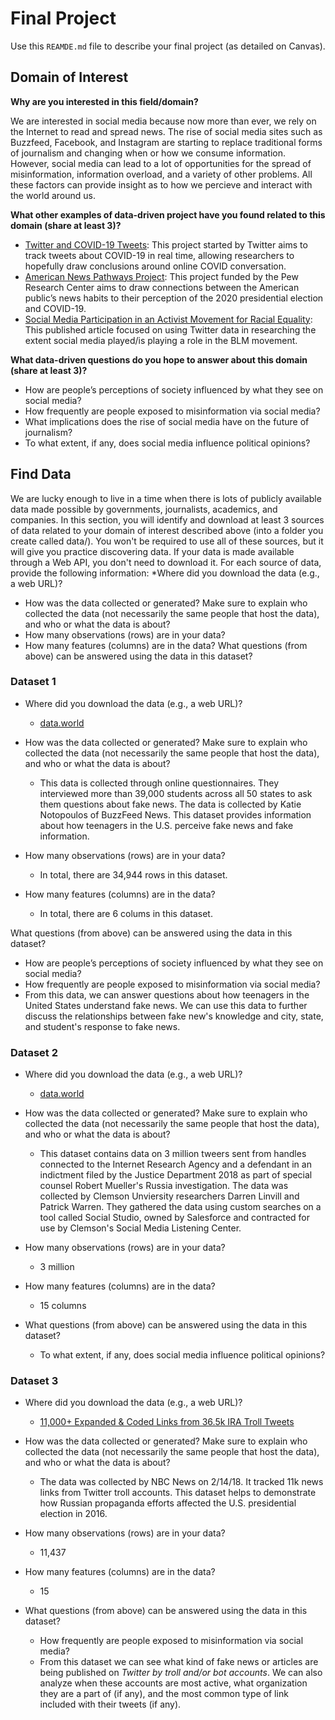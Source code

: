 # Final Project
Use this `REAMDE.md` file to describe your final project (as detailed on Canvas).

## **Domain of Interest**
**Why are you interested in this field/domain?**

We are interested in social media because now more than ever, we rely on the Internet to read and spread news. The rise of social media sites such as Buzzfeed, Facebook, and Instagram are starting to replace traditional forms of journalism and changing when or how we consume information. However, social media can lead to a lot of opportunities for the spread of misinformation, information overload, and a variety of other problems. All these factors can provide insight as to how we percieve and interact with the world around us.

**What other examples of data-driven project have you found related to this domain (share at least 3)?**
* [Twitter and COVID-19 Tweets](https://developer.twitter.com/en/docs/labs/covid19-stream/overview ): This project started by Twitter aims to track tweets about COVID-19 in real time, allowing researchers to hopefully draw conclusions around online COVID conversation.
* [American News Pathways Project](https://www.pewresearch.org/topics/american-news-pathways/): This project funded by the Pew Research Center aims to draw connections between the American public’s news habits to their perception of the 2020 presidential election and COVID-19.
* [Social Media Participation in an Activist Movement for Racial Equality](https://www.ncbi.nlm.nih.gov/pmc/articles/PMC5565729/ ): This published article focused on using Twitter data in researching the extent social media played/is playing a role in the BLM movement.	

**What data-driven questions do you hope to answer about this domain (share at least 3)?**		
* How are people’s perceptions of society influenced by what they see on social media?
* How frequently are people exposed to misinformation via social media?
* What implications does the rise of social media have on the future of journalism?
* To what extent, if any, does social media influence political opinions?


## **Find Data**
We are lucky enough to live in a time when there is lots of publicly available data made possible by governments, journalists, academics, and companies. In this section, you will identify and download at least 3 sources of data related to your domain of interest described above (into a folder you create called data/). You won't be required to use all of these sources, but it will give you practice discovering data. If your data is made available through a Web API, you don't need to download it. For each source of data, provide the following information:
*Where did you download the data (e.g., a web URL)?
* How was the data collected or generated? Make sure to explain who collected the data (not necessarily the same people that host the data), and who or what the data is about?
* How many observations (rows) are in your data?
* How many features (columns) are in the data?
What questions (from above) can be answered using the data in this dataset?



### **Dataset 1**
* Where did you download the data (e.g., a web URL)?

  * [data.world](https://data.world/afterschool/teen-fake-news-poll-on-after-school)
  
  
* How was the data collected or generated? Make sure to explain who collected the data (not necessarily the same people that host the data), and who or what the data is about?

  * This data is collected through online questionnaires. They interviewed more than 39,000 students across all 50 states to ask them questions about fake news. The data is collected by Katie Notopoulos of BuzzFeed News. This dataset provides information about how teenagers in the U.S. perceive fake news and fake information.


* How many observations (rows) are in your data?

  * In total, there are 34,944 rows in this dataset.


* How many features (columns) are in the data?

  * In total, there are 6 colums in this dataset.
  
  
What questions (from above) can be answered using the data in this dataset?

  * How are people’s perceptions of society influenced by what they see on social media?
  * How frequently are people exposed to misinformation via social media?
  * From this data, we can answer questions about how teenagers in the United States understand fake news. We can use this data to further discuss the relationships between fake new's knowledge and city, state, and student's response to fake news. 


### **Dataset 2**
* Where did you download the data (e.g., a web URL)?

    * [data.world](https://data.world/fivethirtyeight/russian-troll-tweets)

* How was the data collected or generated? Make sure to explain who collected the data (not necessarily the same people that host the data), and who or what the data is about?

    * This dataset contains data on 3 million tweers sent from handles connected to the Internet Research Agency and a defendant in an indictment filed by the Justice Department 2018 as part of special counsel Robert Mueller's Russia investigation. The data was collected by Clemson Unviersity researchers Darren Linvill and Patrick Warren. They gathered the data using custom searches on a tool called Social Studio, owned by Salesforce and contracted for use by Clemson's Social Media Listening Center.

* How many observations (rows) are in your data?

    * 3 million 

* How many features (columns) are in the data?

    * 15 columns

* What questions (from above) can be answered using the data in this dataset?

    * To what extent, if any, does social media influence political opinions?


### **Dataset 3**
* Where did you download the data (e.g., a web URL)?

  * [11,000+ Expanded & Coded Links from 36.5k IRA Troll Tweets](https://data.world/d1gi/11000-expanded-labeled-links-from-365k-troll-tweets)

* How was the data collected or generated? Make sure to explain who collected the data (not necessarily the same people that host the data), and who or what the data is about?

    * The data was collected by NBC News on 2/14/18. It tracked 11k news links from Twitter troll accounts. This dataset helps to demonstrate how Russian propaganda efforts affected the U.S. presidential election in 2016.
  
  
* How many observations (rows) are in your data?

    * 11,437

* How many features (columns) are in the data?

    * 15

* What questions (from above) can be answered using the data in this dataset?
    * How frequently are people exposed to misinformation via social media?
    * From this dataset we can see what kind of fake news or articles are being published on *Twitter by troll and/or bot accounts*. We can also analyze when these accounts are most active, what organization they are a part of (if any), and the most common type of link included with their tweets (if any).
